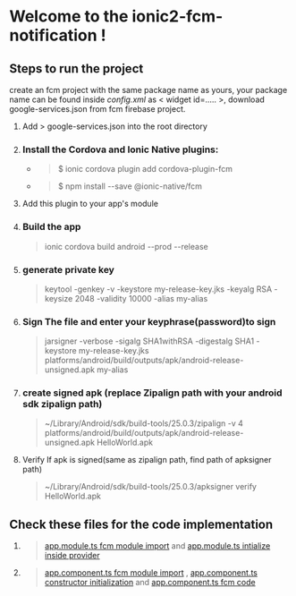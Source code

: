 # Welcome to the ionic2-fcm-notification !
## Steps to run the project
create an fcm project with the same package name as yours, your package name can be found inside _config.xml_ as < widget id=..... >, download google-services.json from fcm firebase project.

1. Add  > google-services.json into the root directory 
2. ### Install the Cordova and Ionic Native plugins:
   * > $ ionic cordova plugin add cordova-plugin-fcm
   * > $ npm install --save @ionic-native/fcm
3. Add this plugin to your app's module
4. ### Build the app
   > ionic cordova build android --prod --release
5. ### generate private key
   > keytool -genkey -v -keystore my-release-key.jks -keyalg RSA -keysize 2048 -validity 10000 -alias my-alias
6. ### Sign The file and enter your keyphrase(password)to sign
   > jarsigner -verbose -sigalg SHA1withRSA -digestalg SHA1 -keystore my-release-key.jks platforms/android/build/outputs/apk/android-release-unsigned.apk my-alias
7. ### create signed apk (replace Zipalign path with your android sdk zipalign path)
   > ~/Library/Android/sdk/build-tools/25.0.3/zipalign -v 4 platforms/android/build/outputs/apk/android-release-unsigned.apk HelloWorld.apk
8. Verify If apk is signed(same as zipalign path, find path of apksigner path)
   >  ~/Library/Android/sdk/build-tools/25.0.3/apksigner verify HelloWorld.apk
   
## Check these files for the code implementation
  1.  > [app.module.ts fcm module import](https://github.com/AKamanjha/ionic2-fcm-notification/blob/master/src/app/app.module.ts#L14) and [app.module.ts intialize inside provider](https://github.com/AKamanjha/ionic2-fcm-notification/blob/master/src/app/app.module.ts#L39)
  2.  > [app.component.ts fcm module import](https://github.com/AKamanjha/ionic2-fcm-notification/blob/master/src/app/app.component.ts#L5) , [app.component.ts constructor initialization](https://github.com/AKamanjha/ionic2-fcm-notification/blob/master/src/app/app.component.ts#L15) and [app.component.ts fcm code](https://github.com/AKamanjha/ionic2-fcm-notification/blob/master/src/app/app.component.ts#L24-L40) 
  
  


